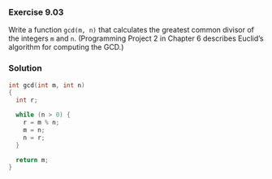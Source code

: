 ### Exercise 9.03
Write a function `gcd(m, n)` that calculates the greatest common divisor of the integers `m` and `n`. (Programming Project 2 in Chapter 6 describes Euclid’s algorithm for computing the GCD.)

### Solution
```c
int gcd(int m, int n)
{
  int r;

  while (n > 0) {
    r = m % n;
    m = n;
    n = r;
  }

  return m;
}
```
